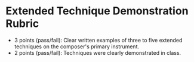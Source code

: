 # Extended Technique Demonstration Rubric

- 3 points (pass/fail): Clear written examples of three to five extended techniques on the composer's primary instrument.
- 2 points (pass/fail): Techniques were clearly demonstrated in class.
